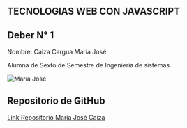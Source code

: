 
## TECNOLOGIAS WEB CON JAVASCRIPT

## Deber N° 1

Nombre: Caiza Cargua María José


Alumna de Sexto de Semestre de Ingenieria de sistemas 

![María José](https://yt3.ggpht.com/-Dp5qWISeXY0/AAAAAAAAAAI/AAAAAAAAAAA/TZfvU_fkreU/s900-c-k-no-rj-c0xffffff/photo.jpg)

## Repositorio de GitHub

[Link Repositorio María José Caiza](https://github.com/majito11/TecnologiasWeb2016B)
